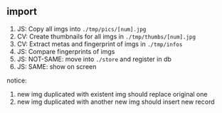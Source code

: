 ## import

1. JS: Copy all imgs into `./tmp/pics/[num].jpg`
2. CV: Create thumbnails for all imgs in `./tmp/thumbs/[num].jpg`
3. CV: Extract metas and fingerprint of imgs in `./tmp/infos`
4. JS: Compare fingerprints of imgs
5. JS: NOT-SAME: move into `./store` and register in db
6. JS: SAME: show on screen

notice:
1. new img duplicated with existent img should replace original one
2. new img duplicated with another new img should insert new record